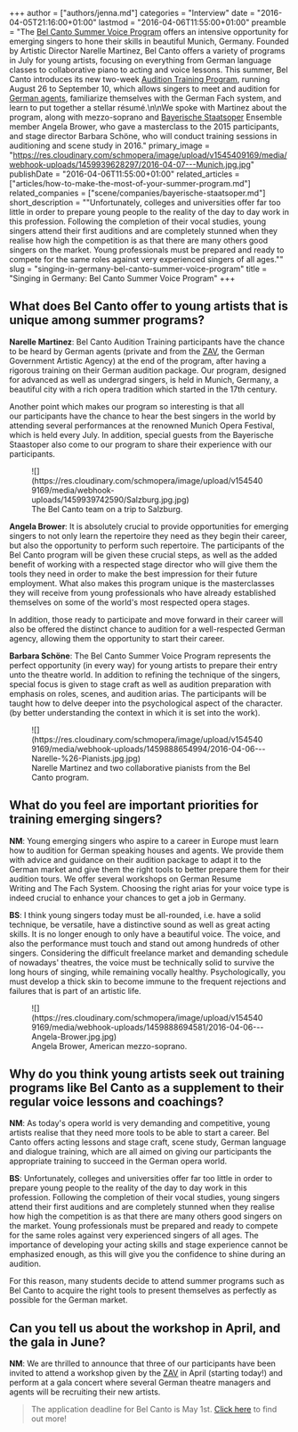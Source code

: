 +++
author = ["authors/jenna.md"]
categories = "Interview"
date = "2016-04-05T21:16:00+01:00"
lastmod = "2016-04-06T11:55:00+01:00"
preamble = "The [Bel Canto Summer Voice Program](http://belcantosinging.com/) offers an intensive opportunity for emerging singers to hone their skills in beautiful Munich, Germany. Founded by Artistic Director Narelle Martinez, Bel Canto offers a variety of programs in July for young artists, focusing on everything from German language classes to collaborative piano to acting and voice lessons. This summer, Bel Canto introduces its new two-week [Audition Training Program](http://belcantosinging.com/programs/audition-training-program/), running August 26 to September 10, which allows singers to meet and audition for [German agents](http://zav.arbeitsagentur.de/nn_462294/kv/Navigation/Kontakt/Muenchen.html__nnn=true), familiarize themselves with the German Fach system, and learn to put together a stellar résumé.\n\nWe spoke with Martinez about the program, along with mezzo-soprano and [Bayerische Staatsoper](/scene/companies/bayerische-staatsoper/) Ensemble member Angela Brower, who gave a masterclass to the 2015 participants, and stage director Barbara Schöne, who will conduct training sessions in auditioning and scene study in 2016."
primary_image = "https://res.cloudinary.com/schmopera/image/upload/v1545409169/media/webhook-uploads/1459939628297/2016-04-07---Munich.jpg.jpg"
publishDate = "2016-04-06T11:55:00+01:00"
related_articles = ["articles/how-to-make-the-most-of-your-summer-program.md"]
related_companies = ["scene/companies/bayerische-staatsoper.md"]
short_description = "&quot;Unfortunately, colleges and universities offer far too little in order to prepare young people to the reality of the day to day work in this profession. Following the completion of their vocal studies, young singers attend their first auditions and are completely stunned when they realise how high the competition is as that there are many others good singers on the market. Young professionals must be prepared and ready to compete for the same roles against very experienced singers of all ages.&quot;"
slug = "singing-in-germany-bel-canto-summer-voice-program"
title = "Singing in Germany: Bel Canto Summer Voice Program"
+++

## What does Bel Canto offer to young artists that is unique among summer programs?

**Narelle Martinez**: Bel Canto Audition Training participants have the chance to be heard by German agents (private and from the [ZAV](http://zav.arbeitsagentur.de/nn_462294/kv/Navigation/Oper-Operette.html__nnn=true), the German Government Artistic Agency) at the end of the program, after having a rigorous training on their German audition package. Our program, designed for advanced as well as undergrad singers, is held in Munich, Germany, a beautiful city with a rich opera tradition which started in the 17th century. 

Another point which makes our program so interesting is that all our participants have the chance to hear the best singers in the world by attending several performances at the renowned Munich Opera Festival, which is held every July. In addition, special guests from the Bayerische Staastoper also come to our program to share their experience with our participants.

<figure data-type="image">
![](https://res.cloudinary.com/schmopera/image/upload/v1545409169/media/webhook-uploads/1459939742590/Salzburg.jpg.jpg)
<figcaption>The Bel Canto team on a trip to Salzburg.</figcaption>
</figure>

**Angela Brower**: It is absolutely crucial to provide opportunities for emerging singers to not only learn the repertoire they need as they begin their career, but also the opportunity to perform such repertoire. The participants of the Bel Canto program will be given these crucial steps, as well as the added benefit of working with a respected stage director who will give them the tools they need in order to make the best impression for their future employment. What also makes this program unique is the masterclasses they will receive from young professionals who have already established themselves on some of the world's most respected opera stages. 

In addition, those ready to participate and move forward in their career will also be offered the distinct chance to audition for a well-respected German agency, allowing them the opportunity to start their career. 

**Barbara Schöne**: The Bel Canto Summer Voice Program represents the perfect opportunity (in every way) for young artists to prepare their entry unto the theatre world. In addition to refining the technique of the singers, special focus is given to stage craft as well as audition preparation with emphasis on roles, scenes, and audition arias. The participants will be taught how to delve deeper into the psychological aspect of the character. (by better understanding the context in which it is set into the work).

<figure data-type="image">
![](https://res.cloudinary.com/schmopera/image/upload/v1545409169/media/webhook-uploads/1459888654994/2016-04-06---Narelle-%26-Pianists.jpg.jpg)<figcaption>Narelle Martinez and two collaborative pianists from the Bel Canto program.</figcaption>
</figure>

## What do you feel are important priorities for training emerging singers?

**NM**: Young emerging singers who aspire to a career in Europe must learn how to audition for German speaking houses and agents. We provide them with advice and guidance on their audition package to adapt it to the German market and give them the right tools to better prepare them for their audition tours. We offer several workshops on German Resume Writing and The Fach System. Choosing the right arias for your voice type is indeed crucial to enhance your chances to get a job in Germany.

**BS**: I think young singers today must be all-rounded, i.e. have a solid technique, be versatile, have a distinctive sound as well as great acting skills. It is no longer enough to only have a beautiful voice. The voice, and also the performance must touch and stand out among hundreds of other singers. Considering the difficult freelance market and demanding schedule of nowadays' theatres, the voice must be technically solid to survive the long hours of singing, while remaining vocally healthy. Psychologically, you must develop a thick skin to become immune to the frequent rejections and failures that is part of an artistic life.

<figure data-type="image">
![](https://res.cloudinary.com/schmopera/image/upload/v1545409169/media/webhook-uploads/1459888694581/2016-04-06---Angela-Brower.jpg.jpg)<figcaption>Angela Brower, American mezzo-soprano.</figcaption>
</figure>

## Why do you think young artists seek out training programs like Bel Canto as a supplement to their regular voice lessons and coachings? 

**NM**: As today's opera world is very demanding and competitive, young artists realise that they need more tools to be able to start a career. Bel Canto offers acting lessons and stage craft, scene study, German language and dialogue training, which are all aimed on giving our participants the appropriate training to succeed in the German opera world.

**BS**: Unfortunately, colleges and universities offer far too little in order to prepare young people to the reality of the day to day work in this profession. Following the completion of their vocal studies, young singers attend their first auditions and are completely stunned when they realise how high the competition is as that there are many others good singers on the market. Young professionals must be prepared and ready to compete for the same roles against very experienced singers of all ages. The importance of developing your acting skills and stage experience cannot be emphasized enough, as this will give you the confidence to shine during an audition.  

For this reason, many students decide to attend summer programs such as Bel Canto to acquire the right tools to present themselves as perfectly as possible for the German market.

## Can you tell us about the workshop in April, and the gala in June?

**NM**: We are thrilled to announce that three of our participants have been invited to attend a workshop given by the [ZAV](http://zav.arbeitsagentur.de/nn_462294/kv/Navigation/Kontakt/Muenchen.html__nnn=true) in April (starting today!) and perform at a gala concert where several German theatre managers and agents will be recruiting their new artists.

>The application deadline for Bel Canto is May 1st. [Click here](http://belcantosinging.com/programs/audition-training-program/) to find out more!
